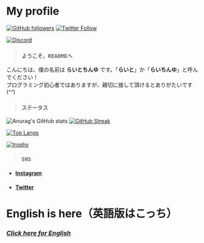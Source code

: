 # My profile
<p align="left" id="links_social">
  <a href="https://github.com/raitochinyu"><img alt="GitHub followers" src="https://img.shields.io/github/followers/raitochinyu?style=social"></a>
  <a href="https://twitter.com/raito1460" target="_blank"><img alt="Twitter Follow" src="https://img.shields.io/twitter/follow/raito1460?style=social"></a>
</p>
<p align="left" id="flat">
  <a href="https://discord.gg/eCvsrwM84m" target="_blank"><img alt="Discord" src="https://img.shields.io/discord/748951941379522631"></a>
</p>

> ### `ようこそ、READMEへ`
こんにちは、僕の名前は __らいとちんゆ__ です。「__らいと__」か「__らいちんゆ__」と呼んでください！
<br>
プログラミング初心者ではありますが、親切に接して頂けるとありがたいです(*^^*)

> ### `ステータス`

![Anurag's GitHub stats](https://github-readme-stats.vercel.app/api?username=raitochinyu&show_icons=true&title_color=fff&icon_color=79ff97&text_color=fff&bg_color=151515)
[![GitHub Streak](http://github-readme-streak-stats.herokuapp.com?user=raitochinyu&theme=highcontrast&locale=ja)](https://git.io/streak-stats)

[![Top Langs](https://github-readme-stats.vercel.app/api/top-langs/?username=raitochinyu&layout=compact&show_icons=true&title_color=fff&icon_color=79ff97&text_color=fff&bg_color=151515)](https://github.com/anuraghazra/github-readme-stats)

[![trophy](https://github-profile-trophy.vercel.app/?username=raitochinyu&theme=onedark&row=2&column=3)](https://github.com/ryo-ma/github-profile-trophy)

> ### `SNS`

- #### [Instagram](https://instagram.com/raito1460)
- #### [Twitter](https://twitter.com/raito1460)


# English is here（英語版はこっち）
### [*Click here for English*](./doc/EN.md)
